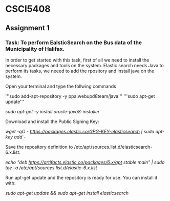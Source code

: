# CSCI5408
## Assignment 1
### Task: To perform EalsticSearch on the Bus data of the Municipality of Halifax. 
In order to get started with this task, first of all we need to install the necessary packages and tools on the system.
Elastic search needs Java to perform its tasks, we neeed to add the rpository and install java on the system.

Open your terminal and type the follwing commands

'''sudo add-apt-repository -y ppa:webupd8team/java'''
'''sudo apt-get update'''

_sudo apt-get -y install oracle-java8-installer_

Download and install the Public Signing Key:

_wget -qO - https://packages.elastic.co/GPG-KEY-elasticsearch | sudo apt-key add -_

Save the repository definition to /etc/apt/sources.list.d/elasticsearch-6.x.list:

_echo "deb https://artifacts.elastic.co/packages/6.x/apt stable main" | sudo tee -a /etc/apt/sources.list.d/elastic-6.x.list_

Run apt-get update and the repository is ready for use. You can install it with:

_sudo apt-get update && sudo apt-get install elasticsearch_

